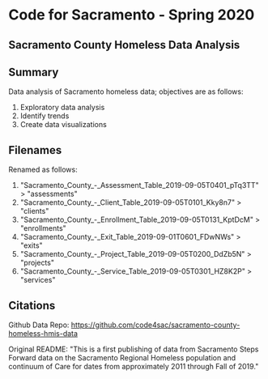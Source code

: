 # Code for Sacramento - Spring 2020

## Sacramento County Homeless Data Analysis

## Summary

Data analysis of Sacramento homeless data; objectives are as follows:

1. Exploratory data analysis
2. Identify trends
3. Create data visualizations

## Filenames
Renamed as follows:
1. "Sacramento_County_-_Assessment_Table_2019-09-05T0401_pTq3TT" > "assessments"
2. "Sacramento_County_-_Client_Table_2019-09-05T0101_Kky8n7" > "clients"
3. "Sacramento_County_-_Enrollment_Table_2019-09-05T0131_KptDcM" > "enrollments"
4. "Sacramento_County_-_Exit_Table_2019-09-01T0601_FDwNWs" > "exits"
5. "Sacramento_County_-_Project_Table_2019-09-05T0200_DdZb5N" > "projects"
6. "Sacramento_County_-_Service_Table_2019-09-05T0301_HZ8K2P" > "services"

## Citations
Github Data Repo: https://github.com/code4sac/sacramento-county-homeless-hmis-data

Original README: "This is a first publishing of data from Sacramento Steps Forward data on
the Sacramento Regional Homeless population and continuum of Care for dates from
approximately 2011 through Fall of 2019."
